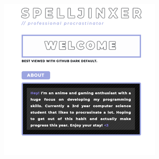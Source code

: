 <!-- Author: Spelljinxer -->
<p align="center">
  <img src="https://github.com/Spelljinxer/Spelljinxer/blob/main/img/p1andp2.png">
</p>
